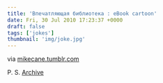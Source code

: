 ```yaml
---
title: 'Впечатляющая библиотека : eBook cartoon'
date: Fri, 30 Jul 2010 17:23:37 +0000
draft: false
tags: ['jokes']
thumbnail: 'img/joke.jpg'
---
```




via [mikecane.tumblr.com](http://mikecane.tumblr.com/post/879694787/libraryland-inothernews-jeff-koterba)

P. S. [Archive](http://web.archive.org/web/20100802023539/http://mikecane.tumblr.com/post/879694787/libraryland-inothernews-jeff-koterba)